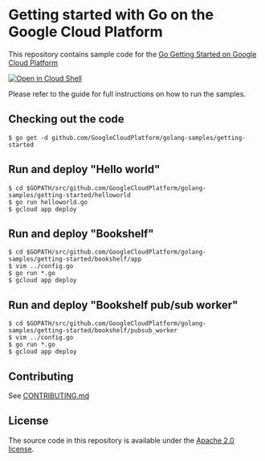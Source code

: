 # Getting started with Go on the Google Cloud Platform

This repository contains sample code for the [Go Getting Started on Google Cloud Platform][gogs]

[![Open in Cloud Shell](http://gstatic.com/cloudssh/images/open-btn.png)](https://console.cloud.google.com/cloudshell/open?git_repo=https://github.com/GoogleCloudPlatform/golang-samples.git&page=editor&open_in_viewer=README.md&working_dir=getting-started)

Please refer to the guide for full instructions on how to run the samples.

## Checking out the code

    $ go get -d github.com/GoogleCloudPlatform/golang-samples/getting-started

## Run and deploy "Hello world"

    $ cd $GOPATH/src/github.com/GoogleCloudPlatform/golang-samples/getting-started/helloworld
    $ go run helloworld.go
    $ gcloud app deploy

## Run and deploy "Bookshelf"

    $ cd $GOPATH/src/github.com/GoogleCloudPlatform/golang-samples/getting-started/bookshelf/app
    $ vim ../config.go
    $ go run *.go
    $ gcloud app deploy

## Run and deploy "Bookshelf pub/sub worker"

    $ cd $GOPATH/src/github.com/GoogleCloudPlatform/golang-samples/getting-started/bookshelf/pubsub_worker
    $ vim ../config.go
    $ go run *.go
    $ gcloud app deploy

## Contributing

See [CONTRIBUTING.md](/CONTRIBUTING.md)

## License

The source code in this repository is available under the [Apache 2.0 license](/LICENSE).

[gogs]: https://cloud.google.com/go
